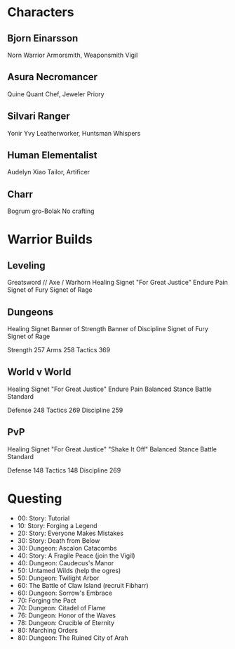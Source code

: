 # Characters

## Bjorn Einarsson
  Norn Warrior
  Armorsmith, Weaponsmith
  Vigil
## Asura Necromancer
  Quine Quant
  Chef, Jeweler
  Priory
## Silvari Ranger
  Yonir Yvy
  Leatherworker, Huntsman
  Whispers
## Human Elementalist
  Audelyn Xiao
  Tailor, Artificer
## Charr <something>
  Bogrum gro-Bolak
  No crafting

# Warrior Builds

## Leveling

Greatsword // Axe / Warhorn
Healing Signet
"For Great Justice"
Endure Pain
Signet of Fury
Signet of Rage

## Dungeons

Healing Signet
Banner of Strength
Banner of Discipline
Signet of Fury
Signet of Rage

Strength 257
Arms 258
Tactics 369

## World v World

Healing Signet
"For Great Justice"
Endure Pain
Balanced Stance
Battle Standard

Defense 248
Tactics 269
Discipline 259

## PvP

Healing Signet
"For Great Justice"
"Shake It Off"
Balanced Stance
Battle Standard

Defense 148
Tactics 148
Discipline 269

# Questing

- 00: Story: Tutorial 
- 10: Story: Forging a Legend
- 20: Story: Everyone Makes Mistakes
- 30: Story: Death from Below
- 30: Dungeon: Ascalon Catacombs
- 40: Story: A Fragile Peace (join the Vigil)
- 40: Dungeon: Caudecus's Manor
- 50: Untamed Wilds (help the ogres)
- 50: Dungeon: Twilight Arbor
- 60: The Battle of Claw Island (recruit Fibharr)
- 60: Dungeon: Sorrow's Embrace
- 70: Forging the Pact
- 70: Dungeon: Citadel of Flame
- 76: Dungeon: Honor of the Waves
- 78: Dungeon: Crucible of Eternity
- 80: Marching Orders
- 80: Dungeon: The Ruined City of Arah
